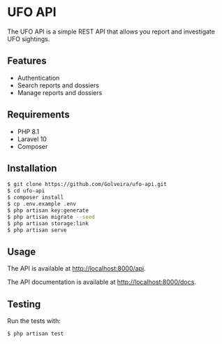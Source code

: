 # UFO API

The UFO API is a simple REST API that allows you report and investigate UFO sightings.

## Features

-   Authentication
-   Search reports and dossiers
-   Manage reports and dossiers

## Requirements

-   PHP 8.1
-   Laravel 10
-   Composer

## Installation

```bash
$ git clone https://github.com/Golveira/ufo-api.git
$ cd ufo-api
$ composer install
$ cp .env.example .env
$ php artisan key:generate
$ php artisan migrate --seed
$ php artisan storage:link
$ php artisan serve
```

## Usage

The API is available at [http://localhost:8000/api](http://localhost:8000/api).

The API documentation is available at [http://localhost:8000/docs](http://localhost:8000/docs).

## Testing

Run the tests with:

```bash
$ php artisan test
```
